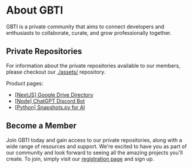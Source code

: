 # About GBTI

GBTI is a private  community that aims to connect developers and enthusiasts to collaborate, curate, and grow professionally together. 

## Private Repositories

For information about the private repositories available to our members, please checkout our [./assets/](https://github.com/gbti-labs/assets) repository.

Product pages:

* [[NextJS] Google Drive Directory](https://gbti.io/assets/nextjs-google-drive-directory/)
* [[Node] ChatGPT Discord Bot](https://gbti.io/assets/node-chatgpt-discord-bot/)
* [[Python] Snapshots.py for AI](https://gbti.io/snapshots-for-ai/)

## Become a Member

Join GBTI today and gain access to our private repositories, along with a wide range of resources and support. We're excited to have you as part of our community and look forward to seeing all the amazing projects you'll create. To join, simply visit our [registration page](https://gbti.io) and sign up.
